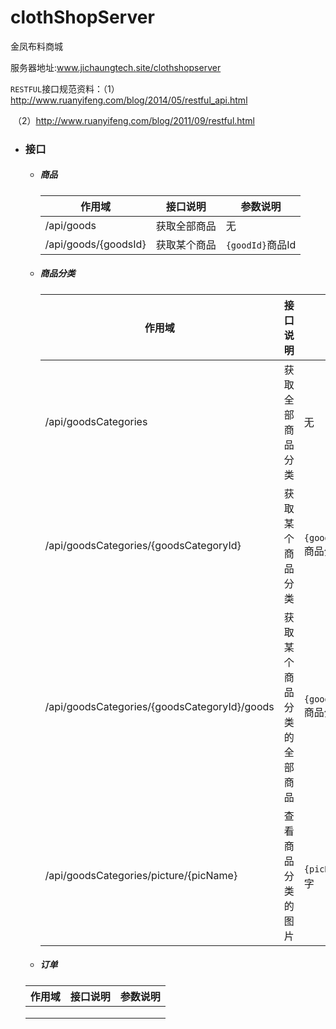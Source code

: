 # clothShopServer
金凤布料商城

服务器地址:www.jichaungtech.site/clothshopserver

``RESTFUL``接口规范资料：（1）http://www.ruanyifeng.com/blog/2014/05/restful_api.html

​				       （2）http://www.ruanyifeng.com/blog/2011/09/restful.html

- ### 接口

  - ##### 商品

    | 作用域                  | 接口说明   | 参数说明             |
    | -------------------- | ------ | ---------------- |
    | /api/goods           | 获取全部商品 | 无                |
    | /api/goods/{goodsId} | 获取某个商品 | ``{goodId}``商品Id |

  - ##### 商品分类

    | 作用域                                      | 接口说明          | 参数说明                        |
    | ---------------------------------------- | ------------- | --------------------------- |
    | /api/goodsCategories                     | 获取全部商品分类      | 无                           |
    | /api/goodsCategories/{goodsCategoryId}   | 获取某个商品分类      | ``{goodsCategoryId}``商品分类Id |
    | /api/goodsCategories/{goodsCategoryId}/goods | 获取某个商品分类的全部商品 | ``{goodsCategoryId}``商品分类Id |
    | /api/goodsCategories/picture/{picName}   | 查看商品分类的图片     | ``{picName}``图片的名字          |

  - ##### 订单

  | 作用域  | 接口说明 | 参数说明 |
  | ---- | ---- | ---- |
  |      |      |      |
  |      |      |      |
  |      |      |      |

  ​

  ##### 